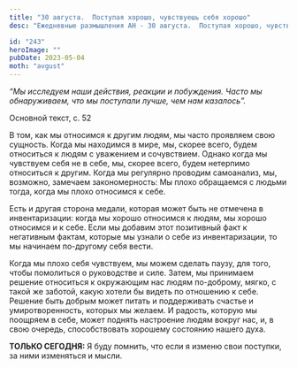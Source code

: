 ```yaml
---
title: "30 августа.  Поступая хорошо, чувствуешь себя хорошо"
desc: "Ежедневные размышления АН - 30 августа.  Поступая хорошо, чувствуешь себя хорошо"

id: "243"
heroImage: ""
pubDate: 2023-05-04
moth: "avgust"
---
```


_“Мы исследуем наши действия, реакции и побуждения. Часто мы обнаруживаем, что
мы поступали лучше, чем нам казалось”._

Основной текст, с. 52

В том, как мы относимся к другим людям, мы часто проявляем свою сущность.
Когда мы находимся в мире, мы, скорее всего, будем относиться к людям с
уважением и сочувствием. Однако когда мы чувствуем себя не в себе, мы, скорее
всего, будем нетерпимо относиться к другим. Когда мы регулярно проводим
самоанализ, мы, возможно, замечаем закономерность: Мы плохо обращаемся с
людьми тогда, когда мы плохо относимся к себе.

Есть и другая сторона медали, которая может быть не отмечена в инвентаризации:
когда мы хорошо относимся к людям, мы хорошо относимся и к себе. Если мы
добавим этот позитивный факт к негативным фактам, которые мы узнали о себе из
инвентаризации, то мы начинаем по-другому себя вести.

Когда мы плохо себя чувствуем, мы можем сделать паузу, для того, чтобы
помолиться о руководстве и силе. Затем, мы принимаем решение относиться к
окружающим нас людям по-доброму, мягко, с такой же заботой, какую хотели бы
видеть по отношению к себе. Решение быть добрым может питать и поддерживать
счастье и умиротворенность, которых мы желаем. И радость, которую мы поощряем
в себе, может поднять настроение людям вокруг нас, и, в свою очередь,
способствовать хорошему состоянию нашего духа.

**ТОЛЬКО СЕГОДНЯ:** Я буду помнить, что если я изменю свои поступки, за ними
изменяться и мысли.
